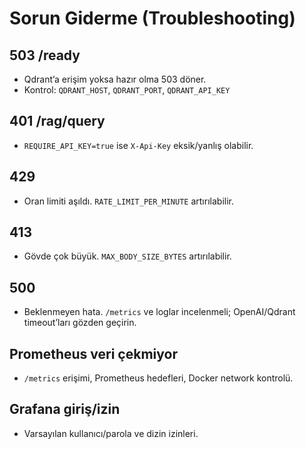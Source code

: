 # Sorun Giderme (Troubleshooting)

## 503 /ready
- Qdrant’a erişim yoksa hazır olma 503 döner.
- Kontrol: `QDRANT_HOST`, `QDRANT_PORT`, `QDRANT_API_KEY`

## 401 /rag/query
- `REQUIRE_API_KEY=true` ise `X-Api-Key` eksik/yanlış olabilir.

## 429
- Oran limiti aşıldı. `RATE_LIMIT_PER_MINUTE` artırılabilir.

## 413
- Gövde çok büyük. `MAX_BODY_SIZE_BYTES` artırılabilir.

## 500
- Beklenmeyen hata. `/metrics` ve loglar incelenmeli; OpenAI/Qdrant timeout’ları gözden geçirin.

## Prometheus veri çekmiyor
- `/metrics` erişimi, Prometheus hedefleri, Docker network kontrolü.

## Grafana giriş/izin
- Varsayılan kullanıcı/parola ve dizin izinleri.

